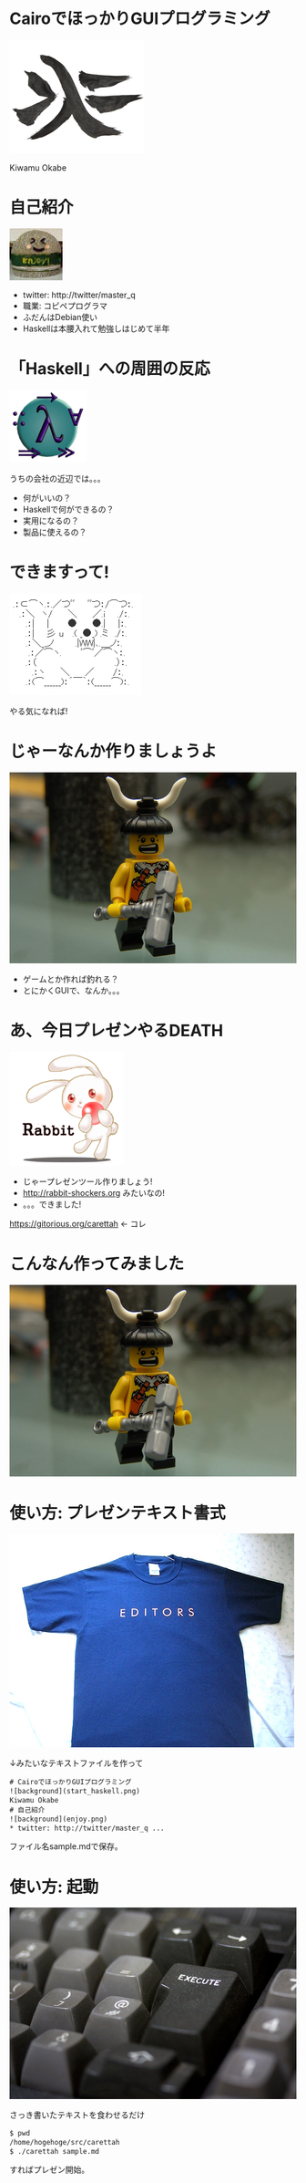 # CairoでほっかりGUIプログラミング

![background](start_haskell.png)

Kiwamu Okabe

# 自己紹介

![background](enjoy.png)

* twitter: http://twitter/master_q
* 職業: コピペプログラマ
* ふだんはDebian使い
* Haskellは本腰入れて勉強しはじめて半年

# 「Haskell」への周囲の反応

![background](Haskellwiki_logo_big.png)

うちの会社の近辺では。。。

* 何がいいの？
* Haskellで何ができるの？
* 実用になるの？
* 製品に使えるの？

# できますって!

![background](kuma.png)

やる気になれば!

# じゃーなんか作りましょうよ

![background](hammer.png)

* ゲームとか作れば釣れる？
* とにかくGUIで、なんか。。。

# あ、今日プレゼンやるDEATH

![background](lavie-with-logo.png)

* じゃープレゼンツール作りましょう!
* http://rabbit-shockers.org みたいなの!
* 。。。できました!

https://gitorious.org/carettah ← コレ

# こんなん作ってみました

![inline](hammer.png)

# 使い方: プレゼンテキスト書式

![background](editors.png)

↓みたいなテキストファイルを作って

~~~ { .markdown }
# CairoでほっかりGUIプログラミング
![background](start_haskell.png)
Kiwamu Okabe
# 自己紹介
![background](enjoy.png)
* twitter: http://twitter/master_q ...
~~~

ファイル名sample.mdで保存。

# 使い方: 起動

![background](execute.png)

さっき書いたテキストを食わせるだけ

~~~ { .command }
$ pwd
/home/hogehoge/src/carettah
$ ./carettah sample.md
~~~

すればプレゼン開始。
